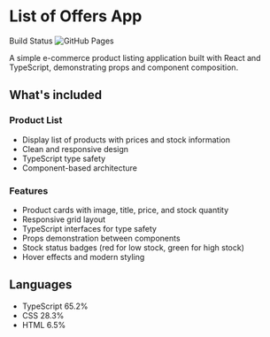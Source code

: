 # List of Offers App

Build Status ![GitHub Pages](https://github.com/TatiMarksman/list-of-offers/workflows/Deploy%20to%20GitHub%20Pages/badge.svg)

A simple e-commerce product listing application built with React and TypeScript, demonstrating props and component composition.

## What's included

### Product List

* Display list of products with prices and stock information
* Clean and responsive design
* TypeScript type safety
* Component-based architecture

### Features

* Product cards with image, title, price, and stock quantity
* Responsive grid layout
* TypeScript interfaces for type safety
* Props demonstration between components
* Stock status badges (red for low stock, green for high stock)
* Hover effects and modern styling

## Languages

* TypeScript 65.2%
* CSS 28.3%
* HTML 6.5%
